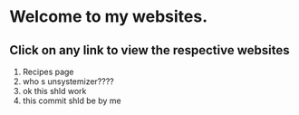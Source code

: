 # Welcome to my websites.
## Click on any link to view the respective websites

1. Recipes page
2. who s unsystemizer????
3. ok this shld work
4. this commit shld be by me